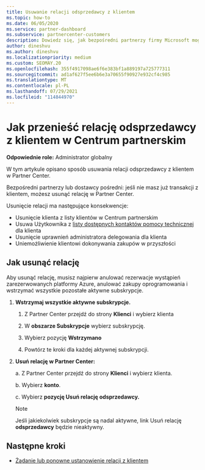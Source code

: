```yaml
---
title: Usuwanie relacji odsprzedawcy z klientem
ms.topic: how-to
ms.date: 06/05/2020
ms.service: partner-dashboard
ms.subservice: partnercenter-customers
description: Dowiedz się, jak bezpośredni partnerzy firmy Microsoft mogą usuwać klientów z listy, usuwać delegowane uprawnienia administratora i przestać wspierać lub kupować dla klienta.
author: dineshvu
ms.author: dineshvu
ms.localizationpriority: medium
ms.custom: SEOMAY.20
ms.openlocfilehash: 355f4917098ae6f6e383bf1a889197a725777311
ms.sourcegitcommit: ad1af627f5ee6b6e3a70655f90927e932cf4c985
ms.translationtype: MT
ms.contentlocale: pl-PL
ms.lasthandoff: 07/29/2021
ms.locfileid: "114844970"
---
```

# <a name="how-to-remove-a-reseller-relationship-with-a-customer-in-partner-center"></a>Jak przenieść relację odsprzedawcy z klientem w Centrum partnerskim

**Odpowiednie role:** Administrator globalny

W tym artykule opisano sposób usuwania relacji odsprzedawcy z klientem w Partner Center.

Bezpośredni partnerzy lub dostawcy pośredni: jeśli nie masz już transakcji z klientem, możesz usunąć relację w Partner Center.

Usunięcie relacji ma następujące konsekwencje:

- Usunięcie klienta z listy klientów w Centrum partnerskim
- Usuwa Użytkownika z [listy dostępnych kontaktów pomocy technicznej](assign-support-contacts.md) dla klienta
- Usunięcie uprawnień administratora delegowania dla klienta
- Uniemożliwienie klientowi dokonywania zakupów w przyszłości

## <a name="how-to-remove-a-relationship"></a>Jak usunąć relację

Aby usunąć relację, musisz najpierw anulować rezerwacje wystąpień zarezerwowanych platformy Azure, anulować zakupy oprogramowania i wstrzymać wszystkie pozostałe aktywne subskrypcje.

1. **Wstrzymaj wszystkie aktywne subskrypcje.**

   1. Z Partner Center przejdź do strony **Klienci** i wybierz klienta

   2. W **obszarze Subskrypcje** wybierz subskrypcję.

   3. Wybierz pozycję **Wstrzymano**

   4. Powtórz te kroki dla każdej aktywnej subskrypcji.

2. **Usuń relację w Partner Center:**

   a. Z Partner Center przejdź do strony **Klienci** i wybierz klienta.

   b. Wybierz **konto**.

   c. Wybierz **pozycję Usuń relację odsprzedawcy.**

   > [!NOTE]
   > Jeśli jakiekolwiek subskrypcje są nadal aktywne, link Usuń relację **odsprzedawcy** będzie nieaktywny.

## <a name="next-steps"></a>Następne kroki

- [Żądanie lub ponowne ustanowienie relacji z klientem](request-a-relationship-with-a-customer.md)
